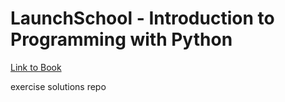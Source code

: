 # LaunchSchool - Introduction to Programming with Python

[Link to Book](https://launchschool.com/books/python)

exercise solutions repo
